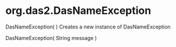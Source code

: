 # org.das2.DasNameException
DasNameException( )
Creates a new instance of DasNameException

DasNameException( String message )


